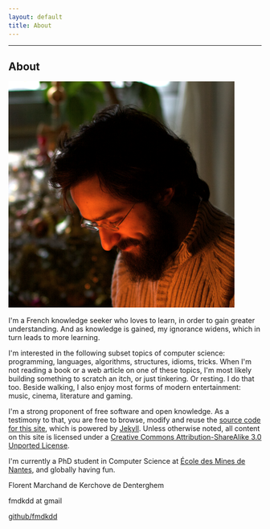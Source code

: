 ```yaml
---
layout: default
title: About
---
```


<hr class="bar">

## About

![My face](img/me.png)

I'm a French knowledge seeker who loves to learn, in order to gain
greater understanding.  And as knowledge is gained, my ignorance
widens, which in turn leads to more learning.

I'm interested in the following subset topics of computer science:
programming, languages, algorithms, structures, idioms, tricks.  When
I'm not reading a book or a web article on one of these topics, I'm
most likely building something to scratch an itch, or just tinkering.
Or resting.  I do that too.  Beside walking, I also enjoy most forms
of modern entertainment: music, cinema, literature and gaming.

I'm a strong proponent of free software and open knowledge.  As a
testimony to that, you are free to browse, modify and reuse the
[source code for this site][source], which is powered by [Jekyll][].
Unless otherwise noted, all content on this site is licensed under a
[Creative Commons Attribution-ShareAlike 3.0 Unported License][cc-by-sa].

I'm currently a PhD student in Computer Science at
[École des Mines de Nantes][emn], and globally having fun.

<div id="sig">
<p id="name">Florent Marchand de Kerchove de Denterghem</p>
<div id="contact">
<p id="mail">fmdkdd at gmail</p>
<p id="github"><a href="http://github.com/fmdkdd/">github/fmdkdd</a></p>
</div>
</div>

[emn]: http://www.mines-nantes.fr/
[source]: http://www.github.com/fmdkdd/fmdkdd.github.com
[Jekyll]: http://jekyllrb.com/
[cc-by-sa]: http://creativecommons.org/licenses/by-sa/3.0/
